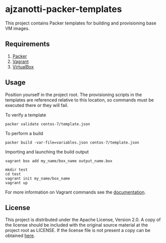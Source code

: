 # ajzanotti-packer-templates

This project contains Packer templates for building and provisioning base VM images.

## Requirements

1. [Packer](https://www.packer.io/)
2. [Vagrant](https://www.vagrantup.com/)
3. [VirtualBox](https://www.virtualbox.org/)

## Usage

Position yourself in the project root. The provisioning scripts in the templates
are referenced relative to this location, so commands must be executed there or
they will fail.

To verify a template
```Shell
packer validate centos-7/template.json
```

To perform a build
```Shell
packer build -var-file=variables.json centos-7/template.json
```

Importing and launching the build output
```Shell
vagrant box add my_name/box_name output_name.box

mkdir test
cd test
vagrant init my_name/box_name
vagrant up
```

For more information on Vagrant commands see the [documentation](https://docs.vagrantup.com).

## License

This project is distributed under the Apache License, Version 2.0. A copy of the
license should be included with the original source material at the project root
as LICENSE. If the license file is not present a copy can be obtained [here](http://www.apache.org/licenses/LICENSE-2.0.txt).
